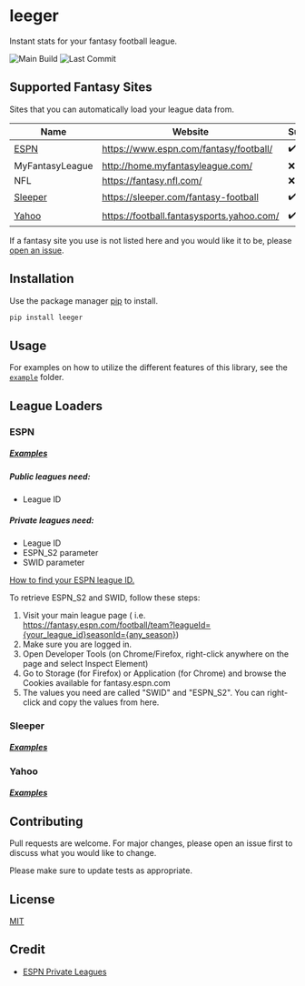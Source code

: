 # leeger

Instant stats for your fantasy football league.

![Main Build](https://github.com/joeyagreco/leeger/actions/workflows/main-build.yml/badge.svg)
![Last Commit](https://img.shields.io/github/last-commit/joeyagreco/leeger)

## Supported Fantasy Sites
Sites that you can automatically load your league data from.

| Name                                                    | Website                                   | Supported          |
|---------------------------------------------------------|-------------------------------------------|--------------------|
| [ESPN](https://github.com/joeyagreco/leeger#espn)       | https://www.espn.com/fantasy/football/    | :heavy_check_mark: |
| MyFantasyLeague                                         | http://home.myfantasyleague.com/          | :x:                |
| NFL                                                     | https://fantasy.nfl.com/                  | :x:                |
| [Sleeper](https://github.com/joeyagreco/leeger#sleeper) | https://sleeper.com/fantasy-football      | :heavy_check_mark: |
| [Yahoo](https://github.com/joeyagreco/leeger#yahoo)     | https://football.fantasysports.yahoo.com/ | :heavy_check_mark: |

If a fantasy site you use is not listed here and you would like it to be,
please [open an issue](https://github.com/joeyagreco/leeger/issues).

## Installation

Use the package manager [pip](https://pip.pypa.io/en/stable/) to install.

```bash
pip install leeger
```

## Usage

For examples on how to utilize the different features of this library, see
the [`example`](https://github.com/joeyagreco/leeger/tree/main/example) folder.

## League Loaders

### ESPN

##### [Examples](https://github.com/joeyagreco/leeger/blob/main/example/league_loader/espnLeagueLoaderExample.py)

##### Public leagues need:

- League ID

##### Private leagues need:

- League ID
- ESPN_S2 parameter
- SWID parameter

[How to find your ESPN league ID.](https://support.espn.com/hc/en-us/articles/360045432432-League-ID#h_01F10X0506BC0R0MYNH6VMNZ04)

To retrieve ESPN_S2 and SWID, follow these steps:

1. Visit your main league page (
   i.e. https://fantasy.espn.com/football/team?leagueId={your_league_id}seasonId={any_season})
2. Make sure you are logged in.
3. Open Developer Tools (on Chrome/Firefox, right-click anywhere on the page and select Inspect Element)
4. Go to Storage (for Firefox) or Application (for Chrome) and browse the Cookies available for fantasy.espn.com
5. The values you need are called "SWID" and "ESPN_S2". You can right-click and copy the values from here.

### Sleeper

##### [Examples](https://github.com/joeyagreco/leeger/blob/main/example/league_loader/sleeperLeagueLoaderExample.py)

### Yahoo

##### [Examples](https://github.com/joeyagreco/leeger/blob/main/example/league_loader/yahooLeagueLoaderExample.py)

## Contributing

Pull requests are welcome. For major changes, please open an issue first to discuss what you would like to change.

Please make sure to update tests as appropriate.

## License

[MIT](https://choosealicense.com/licenses/mit/)

## Credit

- [ESPN Private Leagues](https://cran.r-project.org/web/packages/ffscrapr/vignettes/espn_authentication.html)